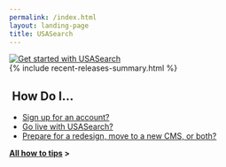```yaml
---
permalink: /index.html
layout: landing-page
title: USASearch
---
```


<div class="banner">
  <a href="http://search.usa.gov/affiliates/home">
    <img src="https://9fddeb862c037f6d2190-f1564c64756a8cfee25b6b19953b1d23.ssl.cf2.rackcdn.com/get-started.jpg" class="img-polaroid" alt="Get started with USASearch" />
  </a>
</div>

<div class="row">
<div class="span6">
  {% include recent-releases-summary.html %}
</div>
  <div class="span6">
  <h2><i class="icon-question-sign"></i>&nbsp;How Do I...</h2>
    <ul>
     <li><a href="/manual/add-site.html">Sign up for an account?</a></li>
     <li><a href="/blog/go-live.html">Go live with USASearch?</a></li>
     <li><a href="/blog/redesign.html">Prepare for a redesign, move to a new CMS, or both?</a></li>
    </ul>
    <strong><a href="/tagged/how-to/">All how to tips</a> ></strong>
  </div>
  
</div>